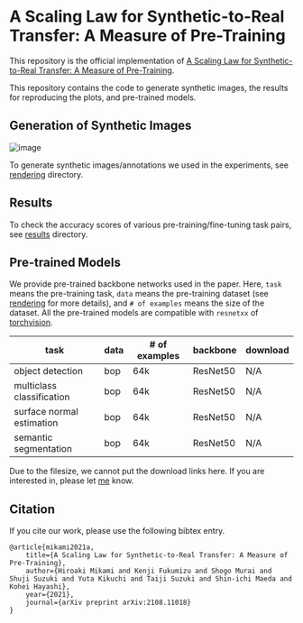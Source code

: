 # A Scaling Law for Synthetic-to-Real Transfer: A Measure of Pre-Training

This repository is the official implementation of [A Scaling Law for Synthetic-to-Real Transfer: A Measure of Pre-Training](http://arxiv.org/abs/2108.11018). 

This repository contains the code to generate synthetic images, the results for reproducing the plots, and pre-trained models. 


## Generation of Synthetic Images

![image](https://media.github.pfidev.jp/user/285/files/e531d500-ef81-11eb-8fe5-ca07a487dbbf)

To generate synthetic images/annotations we used in the experiments, see [rendering](./rendering) directory.

## Results

To check the accuracy scores of various pre-training/fine-tuning task pairs, see [results](./results) directory. 

## Pre-trained Models

We provide pre-trained backbone networks used in the paper. Here, `task` means the pre-training task, `data` means the pre-training dataset (see [rendering](./rendering) for more details), and `# of examples` means the size of the dataset. All the pre-trained models are compatible with `resnetxx` of [torchvision](https://pytorch.org/vision/stable/index.html).

|task 	|data  	|# of examples  	|backbone   	|download   	|
|---	|----	|---	|---	|---	|
|object detection	          |bop 	|64k   	|ResNet50 |N/A  	|
|multiclass classification	|bop 	|64k   	|ResNet50 |N/A  	|
|surface normal estimation	|bop 	|64k   	|ResNet50 |N/A  	|
|semantic segmentation	    |bop 	|64k   	|ResNet50 |N/A  	|

Due to the filesize, we cannot put the download links here. If you are interested in, please let [me](mailto:hayasick@preferred.jp) know.

## Citation

If you cite our work, please use the following bibtex entry.
```
@article{mikami2021a,
    title={A Scaling Law for Synthetic-to-Real Transfer: A Measure of Pre-Training},
    author={Hiroaki Mikami and Kenji Fukumizu and Shogo Murai and Shuji Suzuki and Yuta Kikuchi and Taiji Suzuki and Shin-ichi Maeda and Kohei Hayashi},
    year={2021},
    journal={arXiv preprint arXiv:2108.11018}
}
```
